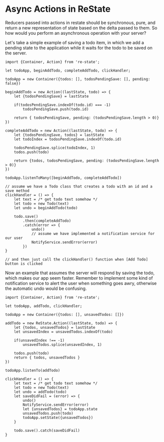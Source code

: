 # Async Actions in ReState

Reducers passed into actions in restate should be synchronous, pure, and return a new representation of state based on the delta passed to them. So how would you perform an asynchronous operation with your server?

Let's take a simple example of saving a todo item, in which we add a pending state to the application while it waits for the todo to be saved on the server.


	import {Container, Action} from 're-state';

	let todoApp, beginAddTodo, completeAddTodo, clickHandler;

	todoApp = new Container({todos: [], todosPendingSave: [], pending: false})

	beginAddTodo = new Action((lastState, todo) => {
		let {todosPendingSave} = lastState

		if(todosPendingSave.indexOf(todo.id) === -1)
			todosPendingSave.push(todo.id)

		return { todosPendingSave, pending: (todosPendingSave.length > 0)}
	})

	completeAddTodo = new Action((lastState, todo) => {
		let {todosPendingSave, todos} = lastState
		let todoIndex = todosPendingSave.indexOf(todo.id)

		todosPendingSave.splice(todoIndex, 1)
		todos.push(todo)

		return {todos, todosPendingSave, pending: (todosPendingSave.length > 0)}
	})

	todoApp.listenToMany([beginAddTodo, completeAddTodo])

	// assume we have a Todo class that creates a todo with an id and a save method
	clickHandler = () => {
		let text = /* get todo text somehow */
		let todo = new Todo(text)
		let undo = beginAddTodo(todo)

		todo.save()
			.then(completeAddTodo)
			.catch(error => {
				undo()
				// assume we have implemented a notification service for our user
				NotifyService.sendError(error)
			})
	}

	// and then just call the clickHandler() function when [Add Todo] button is clicked


Now an example that assumes the server will respond by saving the todo, which makes our app seem faster. Remember to implement some kind of notification service to alert the user when something goes awry, otherwise the automatic undo would be confusing.


	import {Container, Action} from 're-state';

	let todoApp, addTodo, clickHandler;

	todoApp = new Container({todos: [], unsavedTodos: []})

	addTodo = new ReState.Action((lastState, todo) => {
		let {todos, unsavedTodos} = lastState
		let unsavedIndex = unsavedTodos.indexOf(todo)

		if(unsavedIndex !== -1)
			unsavedTodos.splice(unsavedIndex, 1)

		todos.push(todo)
		return { todos, unsavedTodos }
	})

	todoApp.listenTo(addTodo)

	clickHandler = () => {
		let text = /* get todo text somehow */
		let todo = new Todo(text)
		let undo = addTodo(todo)
		let saveDidFail = (error) => {
			undo()
			NotifyService.sendError(error)
			let {unsavedTodos} = todoApp.state
			unsavedTodos.push(todo)
			todoApp.setState({unsavedTodos})
		}

		todo.save().catch(saveDidFail)
	}
